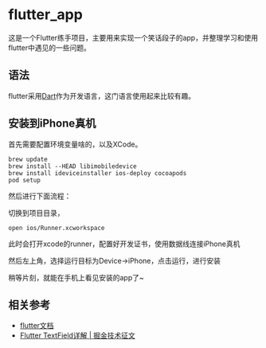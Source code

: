 # flutter_app

这是一个Flutter练手项目，主要用来实现一个笑话段子的app，并整理学习和使用flutter中遇见的一些问题。


## 语法
flutter采用[Dart](http://dart.goodev.org/)作为开发语言，这门语言使用起来比较有趣。

## 安装到iPhone真机

首先需要配置环境变量啥的，以及XCode。
```
brew update
brew install --HEAD libimobiledevice
brew install ideviceinstaller ios-deploy cocoapods
pod setup
```
然后进行下面流程：

切换到项目目录，
```
open ios/Runner.xcworkspace
```

此时会打开xcode的runner，配置好开发证书，使用数据线连接iPhone真机

然后左上角，选择运行目标为Device->iPhone，点击运行，进行安装

稍等片刻，就能在手机上看见安装的app了~

## 相关参考
* [flutter文档](https://flutter.io/)
* [Flutter TextField详解 | 掘金技术征文](https://juejin.im/post/5b6bdb406fb9a04f89785cb5)